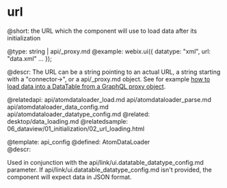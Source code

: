 url
=============


@short:
	the URL which the component will use to load data after its initialization

@type: string | api/_proxy.md
@example:
webix.ui({
  	datatype: "xml",
	url: "data.xml"
	...
});

@descr: The URL can be a string pointing to an actual URL, a string starting with a "connector->", or a api/_proxy.md object. See for example [how to load data into a DataTable from a GraphQL proxy object](https://snippet.webix.com/om5pqfnl).

@relatedapi:
	api/atomdataloader_load.md
	api/atomdataloader_parse.md
	api/atomdataloader_data_config.md
	api/atomdataloader_datatype_config.md
@related: 
	desktop/data_loading.md
@relatedsample:
	06_dataview/01_initialization/02_url_loading.html

@template:	api_config
@defined:	AtomDataLoader	
@descr:


Used in conjunction with the api/link/ui.datatable_datatype_config.md parameter.  If api/link/ui.datatable_datatype_config.md isn't provided, the component will expect data in JSON format.
